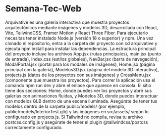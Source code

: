 # Semana-Tec-Web
Arquivative es una galería interactiva que muestra proyectos arquitectónicos mediante imágenes y modelos 3D, desarrollada con React, Vite, TailwindCSS, Framer Motion y React Three Fiber. Para ejecutarlo necesitas tener instalado Node.js (versión 18 o superior) y npm. Una vez clonado el repositorio, entra a la carpeta del proyecto con cd arquivative y ejecuta npm install para instalar las dependencias. La estructura principal del proyecto incluye los archivos App.jsx (rutas principales), main.jsx (punto de entrada), index.css (estilos globales), NavBar.jsx (barra de navegación), ModalPortal.jsx (portal para los modales de imágenes), Home.jsx (página principal con la galería), Modelos3D.jsx (página del modelo 3D interactivo), projects.js (datos de los proyectos con sus imágenes) y CrossMenu.jsx (componente que muestra los proyectos). Para correr la aplicación usa el comando npm run dev y abre el enlace que aparece en consola.
El sitio tiene dos secciones: Home, donde puedes ver los proyectos y abrir sus galerías con animaciones fluidas, y Modelos 3D, donde puedes interactuar con modelos GLB dentro de una escena iluminada. Asegúrate de tener tus modelos dentro de la carpeta public/models/ (por ejemplo, public/models/InteriorTest.glb) y las imágenes en src/assets/ según lo configurado en projects.js. Si Tailwind no compila, revisa tu archivo postcss.config.js y asegúrate de tener el plugin @tailwindcss/postcss correctamente configurado.